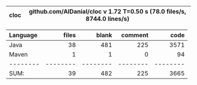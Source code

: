 
cloc|github.com/AlDanial/cloc v 1.72  T=0.50 s (78.0 files/s, 8744.0 lines/s)
--- | ---

Language|files|blank|comment|code
:-------|-------:|-------:|-------:|-------:
Java|38|481|225|3571
Maven|1|1|0|94
--------|--------|--------|--------|--------
SUM:|39|482|225|3665
